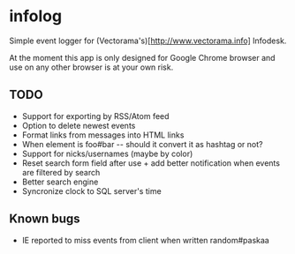 infolog
=======

Simple event logger for (Vectorama's)[http://www.vectorama.info] Infodesk.

At the moment this app is only designed for Google Chrome browser and use on any other browser is at your own risk.

TODO
----

* Support for exporting by RSS/Atom feed
* Option to delete newest events
* Format links from messages into HTML links
* When element is foo#bar -- should it convert it as hashtag or not?
* Support for nicks/usernames (maybe by color)
* Reset search form field after use + add better notification when events are filtered by search
* Better search engine
* Syncronize clock to SQL server's time

Known bugs
----------

* IE reported to miss events from client when written random#paskaa
